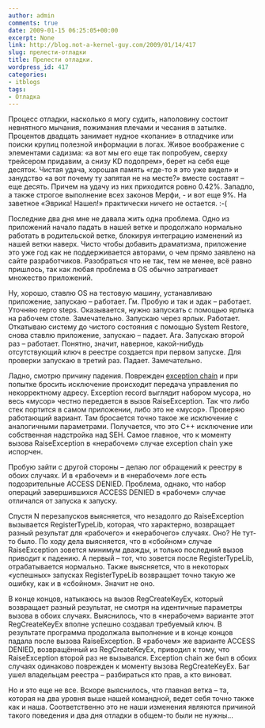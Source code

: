 ```yaml
---
author: admin
comments: true
date: 2009-01-15 06:25:05+00:00
excerpt: None
link: http://blog.not-a-kernel-guy.com/2009/01/14/417
slug: прелести-отладки
title: Прелести отладки.
wordpress_id: 417
categories:
- itblogs
tags:
- Отладка
---
```


Процесс отладки, насколько я могу судить, наполовину состоит невнятного мычания, пожимания плечами и чесания в затылке. Процентов двадцать занимает нудное «копание» в отладчике или поиски крупиц полезной информации в логах. Живое воображение с элементами садизма: «а вот мы его еще так попробуем, сверху трейсером придавим, а снизу KD подопрем», берет на себя еще десяток. Чистая удача, хорошая память «где-то я это уже видел» и занудство «а вот почему ту запятая не на месте?» вместе составят – еще десять. Причем на удачу из них приходится ровно 0.42%. Западло, а также строгое выполнение всех законов Мерфи, - и вот еще 9%. На заветное «Эврика! Нашел!» практически ничего не остается. :-(

<!-- more -->Последние два дня мне не давала жить одна проблема. Одно из приложений начало падать в нашей ветке и продолжало нормально работать в родительской ветке, блокируя интеграцию изменений из нашей ветки наверх. Чисто чтобы добавить драматизма, приложение это уже год как не поддерживается авторами, о чем прямо заявлено на сайте разработчиков. Разобраться что не так, тем не менее, всё равно пришлось, так как любая проблема в OS обычно затрагивает множество приложений.

Ну, хорошо, ставлю OS на тестовую машину, устанавливаю приложение, запускаю – работает. Гм. Пробую и так и эдак – работает. Уточняю repro steps. Оказывается, нужно запускать с помощью ярлыка на рабочем столе. Замечательно. Запускаю через ярлык. Работает. Откатываю систему до чистого состояния с помощью System Restore, снова ставлю приложение, запускаю – падает. Ага. Запускаю второй раз – работает. Понятно, значит, наверное, какой-нибудь отсутствующий ключ в реестре создается при первом запуске. Для проверки запускаю в третий раз. Падает. Замечательно. 

Ладно, смотрю причину падения. Поврежден [exception chain](http://blog.not-a-kernel-guy.com/2008/10/15/355) и при попытке бросить исключение происходит передача управления по некорректному адресу. Exception record выглядит набором мусора, но весь «мусор» честно передается в вызов RaiseException. Так что либо стек портится в самом приложении, либо это не «мусор». Проверяю работающий вариант. Там бросается точно такое же исключение с аналогичными параметрами. Получается, что это C++ исключение или собственная надстройка над SEH. Самое главное, что к моменту вызова RaiseException в «нерабочем» случае exception chain уже испорчен.

Пробую зайти с другой стороны – делаю лог обращений к реестру в обоих случаях. И в «рабочем» и в «нерабочем» логе есть подозрительные ACCESS DENIED. Проблема, однако, что набор операций завершившихся ACCESS DENIED в «рабочем» случае отличался от запуска к запуску. 

Спустя N перезапусков выясняется, что незадолго до RaiseException вызывается RegisterTypeLib, которая, что характерно, возвращает разный результат для «рабочего» и «нерабочего» случаях. Оно? Не тут-то было. По ходу дела выясняется, что в «сбойном» случае RaiseException зовется минимум дважды, и только последний вызов приводит к падению. А первый – тот, что зовется после RegisterTypeLib, отрабатывается нормально. Также выясняется, что в некоторых «успешных» запусках RegisterTypeLib возвращает точно такую же ошибку, как и в «сбойном». Значит не оно.

В конце концов, натыкаюсь на вызов RegCreateKeyEx, который возвращает разный результат, не смотря на идентичные параметры вызова в обоих случаях. Выяснилось, что в «нерабочем» варианте этот RegCreateKeyEx вполне успешно создавал требуемый ключ. В результате программа продолжала выполнение и в конце концов падала после вызова RaiseException. В «рабочем» же варианте ACCESS DENIED, возвращённый из RegCreateKeyEx, приводил к тому, что RaiseException второй раз не вызывался. Exception chain же был в обоих случаях одинаково поврежден к моменту вызова RegCreateKeyEx. Баг ушел владельцам реестра – разбираться кто прав, а кто виноват.

Но и это еще не все. Вскоре выяснилось, что главная ветка – та, которая на два уровня выше нашей командной, ведет себя точно также как и наша. Соответственно это не наши изменения являются причиной такого поведения и два дня отладки в общем-то были не нужны…

